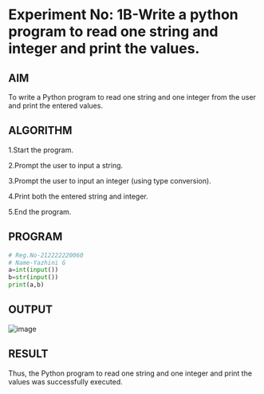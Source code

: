 # Experiment No: 1B-Write a python program to read one string and integer and print the values.

## AIM  
To write a Python program to read one string and one integer from the user and print the entered values.

## ALGORITHM  

1.Start the program.

2.Prompt the user to input a string.

3.Prompt the user to input an integer (using type conversion).

4.Print both the entered string and integer.

5.End the program.

## PROGRAM
```python
# Reg.No-212222220060
# Name-Yazhini G
a=int(input())
b=str(input())
print(a,b)
```
## OUTPUT
![image](https://github.com/user-attachments/assets/01a2173e-ff26-4a6b-8042-16376f3cc1ef)

## RESULT
Thus, the Python program to read one string and one integer and print the values was successfully executed.
